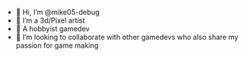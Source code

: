 - 👋 Hi, I’m @mike05-debug
- 👀 I’m a 3d/Pixel artist
- 🌱 A hobbyist gamedev
- 💞️ I’m looking to collaborate with other gamedevs who also share my passion for game making


<!---
mike05-debug/mike05-debug is a ✨ special ✨ repository because its `README.md` (this file) appears on your GitHub profile.
You can click the Preview link to take a look at your changes.
--->
